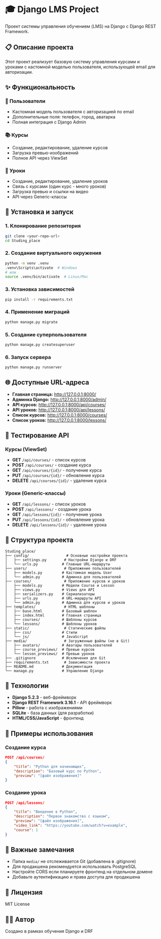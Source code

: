 # 🎓 Django LMS Project

Проект системы управления обучением (LMS) на Django с Django REST Framework.

## 📋 Описание проекта

Этот проект реализует базовую систему управления курсами и уроками с кастомной моделью пользователя, использующей email для авторизации.

## ✨ Функциональность

### 🔐 Пользователи
- Кастомная модель пользователя с авторизацией по email
- Дополнительные поля: телефон, город, аватарка
- Полная интеграция с Django Admin

### 📚 Курсы
- Создание, редактирование, удаление курсов
- Загрузка превью-изображений
- Полное API через ViewSet

### 📖 Уроки
- Создание, редактирование, удаление уроков
- Связь с курсами (один курс - много уроков)
- Загрузка превью и ссылки на видео
- API через Generic-классы

## 🚀 Установка и запуск

### 1. Клонирование репозитория
```bash
git clone <your-repo-url>
cd Studing_place
```

### 2. Создание виртуального окружения
```bash
python -m venv .venv
.venv\Scripts\activate  # Windows
# или
source .venv/bin/activate  # Linux/Mac
```

### 3. Установка зависимостей
```bash
pip install -r requirements.txt
```

### 4. Применение миграций
```bash
python manage.py migrate
```

### 5. Создание суперпользователя
```bash
python manage.py createsuperuser
```

### 6. Запуск сервера
```bash
python manage.py runserver
```

## 🌐 Доступные URL-адреса

- **Главная страница:** http://127.0.0.1:8000/
- **Админка Django:** http://127.0.0.1:8000/admin/
- **API курсов:** http://127.0.0.1:8000/api/courses/
- **API уроков:** http://127.0.0.1:8000/api/lessons/
- **Список курсов:** http://127.0.0.1:8000/courses/
- **Список уроков:** http://127.0.0.1:8000/lessons/

## 🧪 Тестирование API

### Курсы (ViewSet)
- **GET** `/api/courses/` - список курсов
- **POST** `/api/courses/` - создание курса
- **GET** `/api/courses/{id}/` - получение курса
- **PUT** `/api/courses/{id}/` - обновление курса
- **DELETE** `/api/courses/{id}/` - удаление курса

### Уроки (Generic-классы)
- **GET** `/api/lessons/` - список уроков
- **POST** `/api/lessons/` - создание урока
- **GET** `/api/lessons/{id}/` - получение урока
- **PUT** `/api/lessons/{id}/` - обновление урока
- **DELETE** `/api/lessons/{id}/` - удаление урока

## 📁 Структура проекта

```
Studing_place/
├── config/                 # Основные настройки проекта
│   ├── settings.py        # Настройки Django и DRF
│   └── urls.py           # Главные URL-маршруты
├── users/                 # Приложение пользователей
│   ├── models.py         # Кастомная модель User
│   └── admin.py          # Админка для пользователей
├── courses/               # Приложение курсов и уроков
│   ├── models.py         # Модели Course и Lesson
│   ├── views.py          # Views для API
│   ├── serializers.py    # Сериализаторы
│   ├── urls.py           # URL-маршруты API
│   └── admin.py          # Админка для курсов и уроков
├── templates/             # HTML шаблоны
│   ├── base.html         # Базовый шаблон
│   ├── index.html        # Главная страница
│   ├── courses/          # Шаблоны курсов
│   └── lessons/          # Шаблоны уроков
├── static/                # Статические файлы
│   ├── css/              # Стили
│   └── js/               # JavaScript
├── media/                 # Загруженные файлы (не в Git)
│   ├── avatars/          # Аватары пользователей
│   ├── course_previews/  # Превью курсов
│   └── lesson_previews/  # Превью уроков
├── .gitignore            # Исключения для Git
├── requirements.txt       # Зависимости проекта
├── README.md             # Документация
└── manage.py             # Управление Django
```

## 🔧 Технологии

- **Django 5.2.3** - веб-фреймворк
- **Django REST Framework 3.16.1** - API фреймворк
- **Pillow** - работа с изображениями
- **SQLite** - база данных (для разработки)
- **HTML/CSS/JavaScript** - фронтенд

## 📝 Примеры использования

### Создание курса
```json
POST /api/courses/
{
    "title": "Python для начинающих",
    "description": "Базовый курс по Python",
    "preview": "[файл изображения]"
}
```

### Создание урока
```json
POST /api/lessons/
{
    "title": "Введение в Python",
    "description": "Первое знакомство с языком",
    "preview": "[файл изображения]",
    "video_link": "https://youtube.com/watch?v=example",
    "course": 1
}
```

## 🚨 Важные замечания

- Папка `media/` не отслеживается Git (добавлена в .gitignore)
- Для продакшена рекомендуется использовать PostgreSQL
- Настройте CORS если планируете фронтенд на отдельном домене
- Добавьте аутентификацию и права доступа для продакшена

## 📄 Лицензия

MIT License

## 👨‍💻 Автор

Создано в рамках обучения Django и DRF
